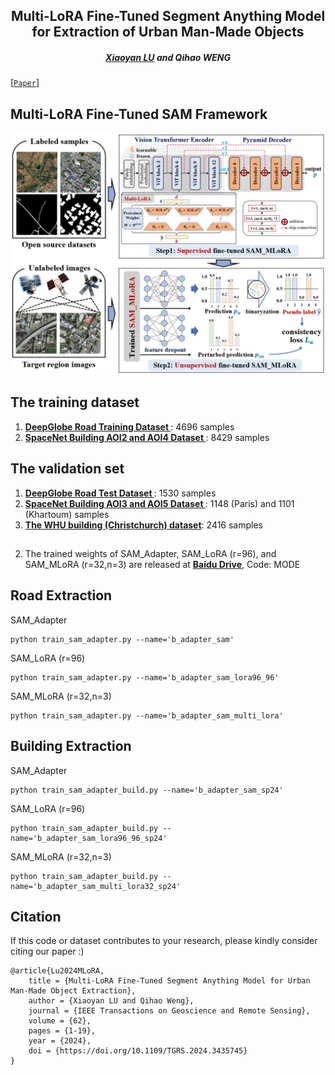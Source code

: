 <h2 align="center">Multi-LoRA Fine-Tuned Segment Anything Model for Extraction of Urban Man-Made Objects </h2>

<h5 align="center"> <a href="https://scholar.google.com/citations?user=MDA37NMAAAAJ&hl=zh-CN">Xiaoyan LU</a> and
<a>Qihao WENG</a></h5>


[[`Paper`](https://ieeexplore.ieee.org/abstract/document/10637992)] 


## Multi-LoRA Fine-Tuned SAM Framework

<div align="center">
  <img src="./img/SAM_LoRA.png?raw=true">
</div>

## The training dataset

1. [<b>DeepGlobe Road Training Dataset </b>](https://competitions.codalab.org/competitions/18467#participate-get_data): 4696 samples
2. [<b>SpaceNet Building AOI2 and AOI4 Dataset </b>](https://spacenet.ai/spacenet-buildings-dataset-v2/): 8429 samples

## The validation set

1. [<b>DeepGlobe Road Test Dataset </b>](https://competitions.codalab.org/competitions/18467#participate-get_data): 1530 samples
2. [<b>SpaceNet Building AOI3 and AOI5 Dataset </b>](https://spacenet.ai/spacenet-buildings-dataset-v2/): 1148 (Paris) and 1101 (Khartoum) samples
3. [<b>The WHU building (Christchurch) dataset</b>](http://gpcv.whu.edu.cn/data/building_dataset.html): 2416 samples

##
2. The trained weights of SAM_Adapter, SAM_LoRA (r=96), and SAM_MLoRA (r=32,n=3) are released at [<b>Baidu Drive</b>](https://pan.baidu.com/s/1_uscV5L8mDt4kihwt1iSqg), Code: MODE



## Road Extraction

SAM_Adapter
```
python train_sam_adapter.py --name='b_adapter_sam'
```

SAM_LoRA (r=96) 
```
python train_sam_adapter.py --name='b_adapter_sam_lora96_96'
```

SAM_MLoRA (r=32,n=3)
```
python train_sam_adapter.py --name='b_adapter_sam_multi_lora'
```

## Building Extraction

SAM_Adapter
```
python train_sam_adapter_build.py --name='b_adapter_sam_sp24'
```

SAM_LoRA (r=96) 
```
python train_sam_adapter_build.py --name='b_adapter_sam_lora96_96_sp24'
```

SAM_MLoRA (r=32,n=3)
```
python train_sam_adapter_build.py --name='b_adapter_sam_multi_lora32_sp24'
```


## Citation
If this code or dataset contributes to your research, please kindly consider citing our paper :)
```
@article{Lu2024MLoRA,
    title = {Multi-LoRA Fine-Tuned Segment Anything Model for Urban Man-Made Object Extraction},
    author = {Xiaoyan LU and Qihao Weng},
    journal = {IEEE Transactions on Geoscience and Remote Sensing},
    volume = {62},
    pages = {1-19},
    year = {2024},
    doi = {https://doi.org/10.1109/TGRS.2024.3435745}
}
```
